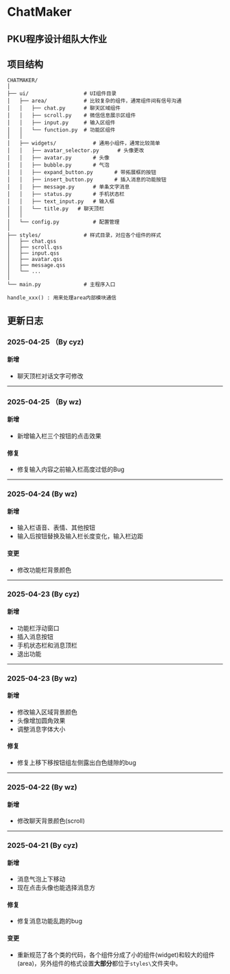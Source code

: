 # ChatMaker
## PKU程序设计组队大作业

## 项目结构
```text
CHATMAKER/
│
├── ui/                  # UI组件目录
│   ├── area/            # 比较复杂的组件，通常组件间有信号沟通
│   │   ├── chat.py      # 聊天区域组件
│   │   ├── scroll.py    # 微信信息展示区组件
│   │   ├── input.py     # 输入区组件
│   │   └── function.py  # 功能区组件
│   │   
│   ├── widgets/            # 通用小组件，通常比较简单
│   │   ├── avatar_selector.py      # 头像更改
│   │   ├── avatar.py       # 头像
│   │   ├── bubble.py       # 气泡
│   │   ├── expand_button.py       # 带拓展框的按钮
│   │   ├── insert_button.py       # 插入消息的功能按钮
│   │   ├── message.py      # 单条文字消息
│   │   ├── status.py       # 手机状态栏
│   │   ├── text_input.py   # 输入框
│   │   └── title.py   # 聊天顶栏
│   │
│   └── config.py           # 配置管理
│
├── styles/              # 样式目录，对应各个组件的样式
│   ├── chat.qss         
│   ├── scroll.qss       
│   ├── input.qss     
│   ├── avatar.qss     
│   ├── message.qss      
│   └── ...    
│
└── main.py              # 主程序入口
```

```
handle_xxx() : 用来处理area内部模块通信

```

## 更新日志

###  2025-04-25 （By cyz)
#### 新增
- 聊天顶栏对话文字可修改
- ---

###  2025-04-25 （By wz)
#### 新增
- 新增输入栏三个按钮的点击效果
#### 修复
- 修复输入内容之前输入栏高度过低的Bug
- ---

###  2025-04-24 (By wz)
#### 新增
- 输入栏语音、表情、其他按钮
- 输入后按钮替换及输入栏长度变化，输入栏边距
#### 变更
- 修改功能栏背景颜色
- ---

###  2025-04-23 (By cyz)
#### 新增
- 功能栏浮动窗口
- 插入消息按钮
- 手机状态栏和消息顶栏
- 退出功能
- ---

###  2025-04-23 (By wz)
#### 新增
- 修改输入区域背景颜色
- 头像增加圆角效果
- 调整消息字体大小
#### 修复
- 修复上移下移按钮组左侧露出白色缝隙的bug
- ---

###  2025-04-22 (By wz)
#### 新增
- 修改聊天背景颜色(scroll)
- ---

###  2025-04-21 (By cyz)
#### 新增
- 消息气泡上下移动
- 现在点击头像也能选择消息方
#### 修复
- 修复消息功能乱跑的bug
#### 变更
- 重新规范了各个类的代码，各个组件分成了小的组件(widget)和较大的组件(area)，另外组件的格式设置**大部分**都位于`styles\`文件夹中。
